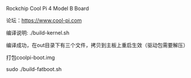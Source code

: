 Rockchip Cool Pi 4 Model B Board

论坛：https://www.cool-pi.com

编译说明:
./build-kernel.sh

编译成功，在out目录下有三个文件，拷贝到主板上重启生效（驱动包需要解压）

打包coolpi-boot.img

sudo ./build-fatboot.sh


